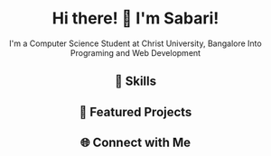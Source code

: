 <!-- Header -->
<p align="center">
<!--   <img src="header.png" width="800" height="400" alt="Header"> -->
</p>

<!-- Introduction -->
<h1 align="center">Hi there! 👋 I'm Sabari!</h1>
<p align="center">
  I'm a Computer Science Student at Christ University, Bangalore
  Into Programing and Web Development
</p>

<!-- Skills -->
<h2 align="center">🚀 Skills</h2>
<p align="center">
<!--   <img src="skills/html.png" alt="HTML" width="80" height="80">
  <img src="skills/css.png" alt="CSS" width="80" height="80">
  <img src="skills/javascript.png" alt="JavaScript" width="80" height="80">
  <img src="skills/python.png" alt="Python" width="80" height="80"> -->
  <!-- Add more skills and logos as needed -->
</p>

<!-- Projects -->
<h2 align="center">🔧 Featured Projects</h2>
<p align="center">
  <a href="https://github.com/mindmy-tech/Messager">
<!--     <img src="project1.png" alt="Project 1" width="200" height="150"> -->
  </a>
  <a href="https://github.com/mindmy-tech/CS50x">
<!--     <img src="project2.png" alt="Project 2" width="200" height="150"> -->
  </a>
  <!-- Add more project images and links as needed -->
</p>

<!-- GitHub Stats 
<h2 align="center">📊 GitHub Stats</h2>
<p align="center">
  <img src="https://github-readme-stats.vercel.app/api?username=mindmy-tech&show_icons=true&theme=radical" alt="GitHub Stats">
</p>
-->

<!-- Connect with Me -->
<h2 align="center">🌐 Connect with Me</h2>
<p align="center">
  <a href="https://mindmy.tech">
<!--     <img src="website.png" alt="Website" width="40" height="40"> -->
  </a>
  <a href="mailto:contact@mindmy.tech">
<!--     <img src="email.png" alt="Email" width="40" height="40"> -->
  </a>
  <a href="https://www.linkedin.com/in/sabari-k-8806a9278/">
<!--     <img src="linkedin.png" alt="LinkedIn" width="40" height="40"> -->
  </a>
  <!-- Add more social media icons and links as needed -->
</p>
